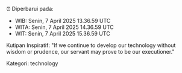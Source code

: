 ⏰ Diperbarui pada:
- WIB: Senin, 7 April 2025 13.36.59 UTC
- WITA: Senin, 7 April 2025 14.36.59 UTC
- WIT: Senin, 7 April 2025 15.36.59 UTC

Kutipan Inspiratif:
"If we continue to develop our technology without wisdom or prudence, our servant may prove to be our executioner."


Kategori: technology

